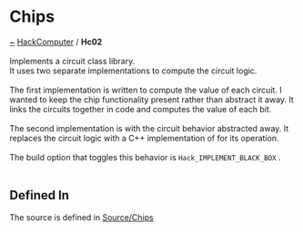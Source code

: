 <a id="chips"></a>
<h1>Chips</h1>
<a id="a01568"></a>
<a href="https://github.com/CharlesCarley/HackComputer#~">~</a>
<a href="index.md#index">HackComputer</a>
<span class="inline-text">/</span>
<span class="bold-text"><b>Hc02</b></span>
<br/>
<br/>
<span class="inline-text">Implements a circuit class library.</span>
<br/>
<span class="inline-text">
It uses two separate implementations to compute the circuit logic.</span>
<br/>
<br/>
<span class="inline-text">
 The first implementation is written to compute the value of each circuit. I wanted to keep the chip functionality present rather than abstract it away. It links the circuits together in code and computes the value of each bit.</span>
<br/>
<br/>
<span class="inline-text">
 The second implementation is with the circuit behavior abstracted away. It replaces the circuit logic with a C++ implementation of for its operation.</span>
<br/>
<br/>
<span class="inline-text">
 The build option that toggles this behavior is </span>
<code class="typewriter">Hack_IMPLEMENT_BLACK_BOX</code>
<span class="inline-text">.</span>
<br/>
<br/>
<a id="a01568_1hc02defined"></a>
<a id="defined-in"></a>
<h2>Defined In</h2>
<span class="inline-text">The source is defined in </span>
<a href="../../Source/Chips/#source-chips">Source/Chips</a>
</div>
</div>
</body>
</html>
